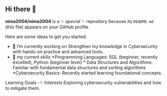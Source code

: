 ## Hi there 👋


**nima2004/nima2004** is a ✨ _special_ ✨ repository because its `README.md` (this file) appears on your GitHub profile.

Here are some ideas to get you started:

- 🔭 I’m currently working on Strengthen my knowledge in Cybersecurity with hands-on practice and advanced tools.
- 🌱 my current skills
       *Programming Languages: SQL (beginner, recently excelled), Python (beginner level)
       * Data Structures and Algorithms: Familiar with fundamental data structures and sorting algorithms
       *Cybersecurity Basics: Recently started learning foundational concepts.

Learning Goals
 -✨ Interests
       Exploring cybersecurity vulnerabilities and how to mitigate them.

